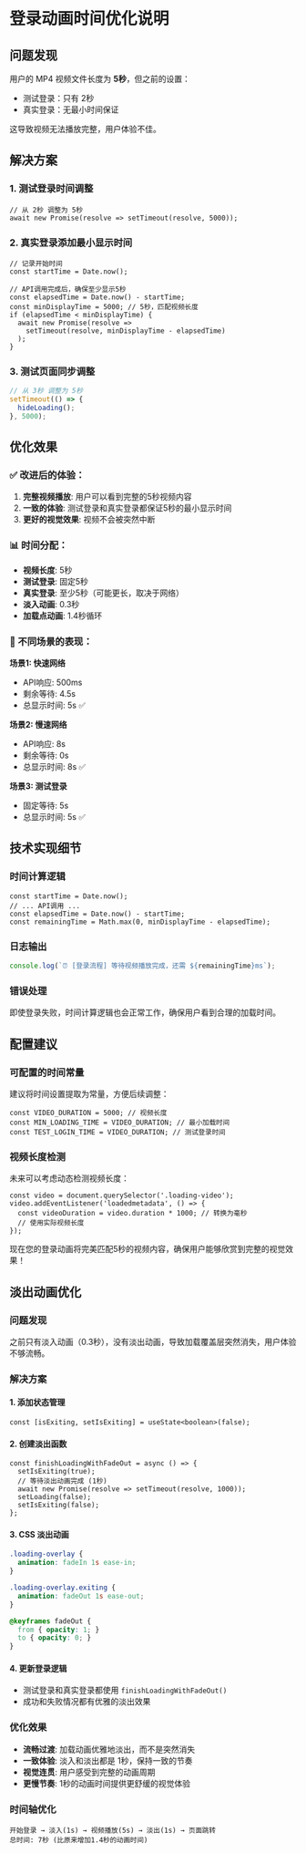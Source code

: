 # 登录动画时间优化说明

## 问题发现
用户的 MP4 视频文件长度为 **5秒**，但之前的设置：
- 测试登录：只有 2秒
- 真实登录：无最小时间保证

这导致视频无法播放完整，用户体验不佳。

## 解决方案

### 1. 测试登录时间调整
```tsx
// 从 2秒 调整为 5秒
await new Promise(resolve => setTimeout(resolve, 5000));
```

### 2. 真实登录添加最小显示时间
```tsx
// 记录开始时间
const startTime = Date.now();

// API调用完成后，确保至少显示5秒
const elapsedTime = Date.now() - startTime;
const minDisplayTime = 5000; // 5秒，匹配视频长度
if (elapsedTime < minDisplayTime) {
  await new Promise(resolve => 
    setTimeout(resolve, minDisplayTime - elapsedTime)
  );
}
```

### 3. 测试页面同步调整
```javascript
// 从 3秒 调整为 5秒
setTimeout(() => {
  hideLoading();
}, 5000);
```

## 优化效果

### ✅ 改进后的体验：
1. **完整视频播放**: 用户可以看到完整的5秒视频内容
2. **一致的体验**: 测试登录和真实登录都保证5秒的最小显示时间
3. **更好的视觉效果**: 视频不会被突然中断

### 📊 时间分配：
- **视频长度**: 5秒
- **测试登录**: 固定5秒
- **真实登录**: 至少5秒（可能更长，取决于网络）
- **淡入动画**: 0.3秒
- **加载点动画**: 1.4秒循环

### 🎯 不同场景的表现：

**场景1: 快速网络**
- API响应: 500ms
- 剩余等待: 4.5s
- 总显示时间: 5s ✅

**场景2: 慢速网络**
- API响应: 8s
- 剩余等待: 0s
- 总显示时间: 8s ✅

**场景3: 测试登录**
- 固定等待: 5s
- 总显示时间: 5s ✅

## 技术实现细节

### 时间计算逻辑
```tsx
const startTime = Date.now();
// ... API调用 ...
const elapsedTime = Date.now() - startTime;
const remainingTime = Math.max(0, minDisplayTime - elapsedTime);
```

### 日志输出
```javascript
console.log(`⏰ [登录流程] 等待视频播放完成，还需 ${remainingTime}ms`);
```

### 错误处理
即使登录失败，时间计算逻辑也会正常工作，确保用户看到合理的加载时间。

## 配置建议

### 可配置的时间常量
建议将时间设置提取为常量，方便后续调整：

```tsx
const VIDEO_DURATION = 5000; // 视频长度
const MIN_LOADING_TIME = VIDEO_DURATION; // 最小加载时间
const TEST_LOGIN_TIME = VIDEO_DURATION; // 测试登录时间
```

### 视频长度检测
未来可以考虑动态检测视频长度：

```tsx
const video = document.querySelector('.loading-video');
video.addEventListener('loadedmetadata', () => {
  const videoDuration = video.duration * 1000; // 转换为毫秒
  // 使用实际视频长度
});
```

现在您的登录动画将完美匹配5秒的视频内容，确保用户能够欣赏到完整的视觉效果！

## 淡出动画优化

### 问题发现
之前只有淡入动画（0.3秒），没有淡出动画，导致加载覆盖层突然消失，用户体验不够流畅。

### 解决方案

#### 1. 添加状态管理
```tsx
const [isExiting, setIsExiting] = useState<boolean>(false);
```

#### 2. 创建淡出函数
```tsx
const finishLoadingWithFadeOut = async () => {
  setIsExiting(true);
  // 等待淡出动画完成 (1秒)
  await new Promise(resolve => setTimeout(resolve, 1000));
  setLoading(false);
  setIsExiting(false);
};
```

#### 3. CSS 淡出动画
```css
.loading-overlay {
  animation: fadeIn 1s ease-in;
}

.loading-overlay.exiting {
  animation: fadeOut 1s ease-out;
}

@keyframes fadeOut {
  from { opacity: 1; }
  to { opacity: 0; }
}
```

#### 4. 更新登录逻辑
- 测试登录和真实登录都使用 `finishLoadingWithFadeOut()`
- 成功和失败情况都有优雅的淡出效果

### 优化效果
- **流畅过渡**: 加载动画优雅地淡出，而不是突然消失
- **一致体验**: 淡入和淡出都是 1秒，保持一致的节奏
- **视觉连贯**: 用户感受到完整的动画周期
- **更慢节奏**: 1秒的动画时间提供更舒缓的视觉体验

### 时间轴优化
```
开始登录 → 淡入(1s) → 视频播放(5s) → 淡出(1s) → 页面跳转
总时间: 7秒 (比原来增加1.4秒的动画时间)
```
